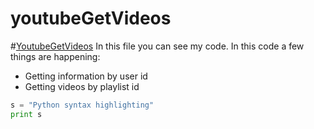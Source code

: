 # youtubeGetVideos
#[YoutubeGetVideos](https://github.com/elmiratjee/youtubeGetVideos/blob/master/test.py "Code")
In this file you can see my code. In this code a few things are happening:
* Getting information by user id
* Getting videos by playlist id 

```python
s = "Python syntax highlighting"
print s
```
